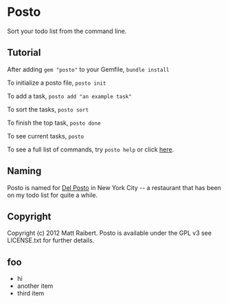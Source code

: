 # Posto

Sort your todo list from the command line.

## Tutorial

After adding `gem "posto"` to your Gemfile, `bundle install`

To initialize a posto file, `posto init` 

To add a task, `posto add "an example task"`

To sort the tasks, `posto sort`

To finish the top task, `posto done`

To see current tasks, `posto`

To see a full list of commands, try `posto help` or click [here](https://github.com/mattraibert/posto/blob/master/lib/posto/help.md).

## Naming

Posto is named for [Del Posto](http://www.delposto.com/) in New York City -- a restaurant that has been on my todo list for quite a while.

## Copyright

Copyright (c) 2012 Matt Raibert.
Posto is available under the GPL v3 see LICENSE.txt for further details.


foo
---

* hi
* another item
* third item


